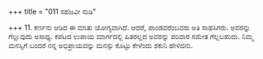 +++
title = "011 ಸಹಜವೀ ನುಡಿ"

+++
11. ಕರ್ಣನು ಆಡಿದ ಈ ಮಾತು ಯೋಗ್ಯವಾಗಿದೆ. ಆದರೆ, ಪಾಂಡವರೆಂಬವರು ಅತಿ ಸಾಹಸಿಗರು. ಅವರನ್ನು ಗೆಲ್ಲುವುದು ಅಸಾಧ್ಯ. ಕಪಟದ ಉಪಾಯ ಮಾರ್ಗದಲ್ಲಿ ಹಿತರಲ್ಲದ ಅವರನ್ನು ಪರಿವಾರ ಸಮೇತ ಗೆಲ್ಲಬಹುದು. ನಿಮ್ಮ ಮನಸ್ಸಿಗೆ ಬಂದರೆ ನನ್ನ ಅಭಿಪ್ರಾಯವನ್ನು ಮನಸ್ಸು ಕೊಟ್ಟು ಕೇಳೆಂದು ಶಕುನಿ ಹೇಳಿದನು.